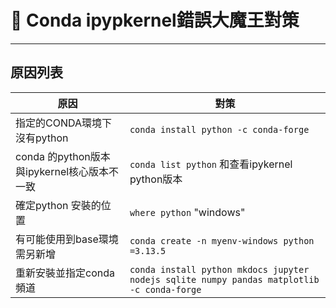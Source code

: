 # 🧪 Conda ipypkernel錯誤大魔王對策

---

## 原因列表

| 原因       | 對策                                      |
|------------|-----------------------------------------------|
| 指定的CONDA環境下沒有python | `conda install python -c conda-forge`|
| conda 的python版本與ipykernel核心版本不一致  | `conda list python` 和查看ipykernel python版本    |
| 確定python 安裝的位置 | `where python` "windows"|
| 有可能使用到base環境需另新增 | `conda create -n myenv-windows python =3.13.5` |
| 重新安裝並指定conda頻道 | `conda install python mkdocs jupyter nodejs sqlite numpy pandas matplotlib -c conda-forge`|
